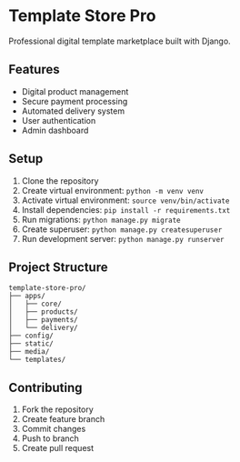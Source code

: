 # Template Store Pro

Professional digital template marketplace built with Django.

## Features
- Digital product management
- Secure payment processing
- Automated delivery system
- User authentication
- Admin dashboard

## Setup
1. Clone the repository
2. Create virtual environment: `python -m venv venv`
3. Activate virtual environment: `source venv/bin/activate`
4. Install dependencies: `pip install -r requirements.txt`
5. Run migrations: `python manage.py migrate`
6. Create superuser: `python manage.py createsuperuser`
7. Run development server: `python manage.py runserver`

## Project Structure
```
template-store-pro/
├── apps/
│   ├── core/
│   ├── products/
│   ├── payments/
│   └── delivery/
├── config/
├── static/
├── media/
└── templates/
```

## Contributing
1. Fork the repository
2. Create feature branch
3. Commit changes
4. Push to branch
5. Create pull request
